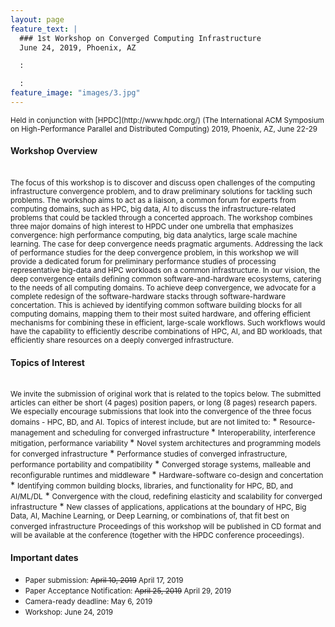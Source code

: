 ```yaml
---
layout: page
feature_text: | 
  ### 1st Workshop on Converged Computing Infrastructure
  June 24, 2019, Phoenix, AZ

  :

  :
feature_image: "images/3.jpg"
---
```


<small>
Held in conjunction with [HPDC](http://www.hpdc.org/) (The International ACM Symposium on High-Performance Parallel and Distributed Computing) 2019, Phoenix, AZ, June 22-29
</small>

#### Workshop Overview	
<br/>
<small>
The focus of this workshop is to discover and discuss open challenges of the computing infrastructure convergence problem, and to draw preliminary solutions for tackling such problems. The workshop aims to act as a liaison, a common forum for experts from computing domains, such as HPC, big data, AI to discuss the infrastructure-related problems that could be tackled through a concerted approach. The workshop combines three major domains of high interest to HPDC under one umbrella that emphasizes convergence: high performance computing, big data analytics, large scale machine learning. 
</small>

<small>
The case for deep convergence needs pragmatic arguments. Addressing the lack of performance studies for the deep convergence problem, in this workshop we will provide a dedicated forum for preliminary performance studies of processing representative big-data and HPC workloads on a common infrastructure. In our vision, the deep convergence entails defining common software-and-hardware ecosystems, catering to the needs of all computing domains. To achieve deep convergence, we advocate for a complete redesign of the software-hardware stacks through software-hardware concertation. This is achieved by identifying common software building blocks for all computing domains, mapping them to their most suited hardware, and offering efficient mechanisms for combining these in efficient, large-scale workflows. Such workflows would have the capability to efficiently describe combinations of HPC, AI, and BD workloads, that efficiently share resources on a deeply converged infrastructure.
</small>

#### Topics of Interest
<br/>
<small>
We invite the submission of original work that is related to the topics below. The submitted articles can either be short (4 pages) position papers, or long (8 pages) research papers. We especially encourage submissions that look into the convergence of the three focus domains - HPC, BD, and AI. Topics of interest include, but are not limited to:</small>
* <small> Resource-management and scheduling for converged infrastructure </small>
* <small> Interoperability, interference mitigation, performance variability </small>
* <small>  Novel system architectures and programming models for converged infrastructure</small>
* <small>  Performance studies of converged infrastructure, performance portability and compatibility</small>
* <small>  Converged storage systems, malleable and reconfigurable runtimes and middleware</small>
* <small>  Hardware-software co-design and concertation</small>
* <small>  Identifying common building blocks, libraries, and functionality for HPC, BD, and AI/ML/DL</small>
* <small>  Convergence with the cloud, redefining elasticity and scalability for converged infrastructure</small>
* <small>  New classes of applications, applications at the boundary of HPC, Big Data, AI, Machine Learning, or Deep Learning, or combinations of, that fit best on converged infrastructure</small>

<small>
Proceedings of this workshop will be published in CD format and will be available at the
conference (together with the HPDC conference proceedings).
</small>

#### Important dates

* <small>Paper submission: ~~April 10, 2019~~ April 17, 2019 </small>
* <small>Paper Acceptance Notification: ~~April 25, 2019~~ April 29, 2019</small>
* <small>Camera-ready deadline: May 6, 2019</small>
* <small>Workshop: June 24, 2019</small>
